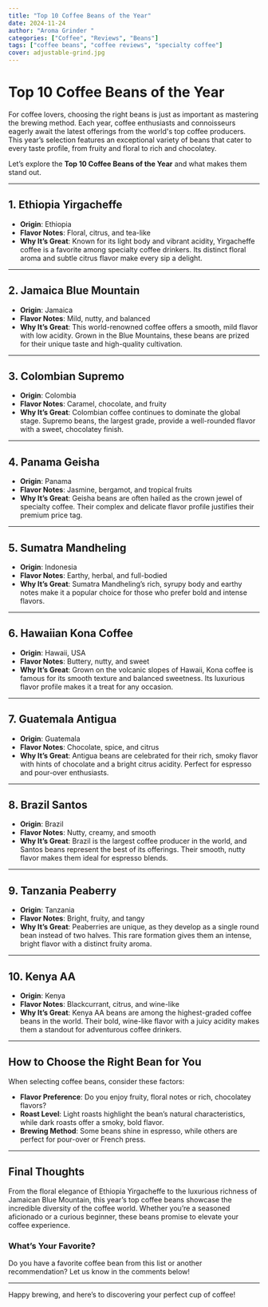 ```yaml
---
title: "Top 10 Coffee Beans of the Year"
date: 2024-11-24
author: "Aroma Grinder "
categories: ["Coffee", "Reviews", "Beans"]
tags: ["coffee beans", "coffee reviews", "specialty coffee"]
cover: adjustable-grind.jpg
---
```


# Top 10 Coffee Beans of the Year

For coffee lovers, choosing the right beans is just as important as mastering the brewing method. Each year, coffee enthusiasts and connoisseurs eagerly await the latest offerings from the world's top coffee producers. This year’s selection features an exceptional variety of beans that cater to every taste profile, from fruity and floral to rich and chocolatey.

Let’s explore the **Top 10 Coffee Beans of the Year** and what makes them stand out.

---

## 1. **Ethiopia Yirgacheffe**
- **Origin**: Ethiopia  
- **Flavor Notes**: Floral, citrus, and tea-like  
- **Why It’s Great**: Known for its light body and vibrant acidity, Yirgacheffe coffee is a favorite among specialty coffee drinkers. Its distinct floral aroma and subtle citrus flavor make every sip a delight.

---

## 2. **Jamaica Blue Mountain**
- **Origin**: Jamaica  
- **Flavor Notes**: Mild, nutty, and balanced  
- **Why It’s Great**: This world-renowned coffee offers a smooth, mild flavor with low acidity. Grown in the Blue Mountains, these beans are prized for their unique taste and high-quality cultivation.

---

## 3. **Colombian Supremo**
- **Origin**: Colombia  
- **Flavor Notes**: Caramel, chocolate, and fruity  
- **Why It’s Great**: Colombian coffee continues to dominate the global stage. Supremo beans, the largest grade, provide a well-rounded flavor with a sweet, chocolatey finish.

---

## 4. **Panama Geisha**
- **Origin**: Panama  
- **Flavor Notes**: Jasmine, bergamot, and tropical fruits  
- **Why It’s Great**: Geisha beans are often hailed as the crown jewel of specialty coffee. Their complex and delicate flavor profile justifies their premium price tag.

---

## 5. **Sumatra Mandheling**
- **Origin**: Indonesia  
- **Flavor Notes**: Earthy, herbal, and full-bodied  
- **Why It’s Great**: Sumatra Mandheling’s rich, syrupy body and earthy notes make it a popular choice for those who prefer bold and intense flavors.

---

## 6. **Hawaiian Kona Coffee**
- **Origin**: Hawaii, USA  
- **Flavor Notes**: Buttery, nutty, and sweet  
- **Why It’s Great**: Grown on the volcanic slopes of Hawaii, Kona coffee is famous for its smooth texture and balanced sweetness. Its luxurious flavor profile makes it a treat for any occasion.

---

## 7. **Guatemala Antigua**
- **Origin**: Guatemala  
- **Flavor Notes**: Chocolate, spice, and citrus  
- **Why It’s Great**: Antigua beans are celebrated for their rich, smoky flavor with hints of chocolate and a bright citrus acidity. Perfect for espresso and pour-over enthusiasts.

---

## 8. **Brazil Santos**
- **Origin**: Brazil  
- **Flavor Notes**: Nutty, creamy, and smooth  
- **Why It’s Great**: Brazil is the largest coffee producer in the world, and Santos beans represent the best of its offerings. Their smooth, nutty flavor makes them ideal for espresso blends.

---

## 9. **Tanzania Peaberry**
- **Origin**: Tanzania  
- **Flavor Notes**: Bright, fruity, and tangy  
- **Why It’s Great**: Peaberries are unique, as they develop as a single round bean instead of two halves. This rare formation gives them an intense, bright flavor with a distinct fruity aroma.

---

## 10. **Kenya AA**
- **Origin**: Kenya  
- **Flavor Notes**: Blackcurrant, citrus, and wine-like  
- **Why It’s Great**: Kenya AA beans are among the highest-graded coffee beans in the world. Their bold, wine-like flavor with a juicy acidity makes them a standout for adventurous coffee drinkers.

---

## How to Choose the Right Bean for You

When selecting coffee beans, consider these factors:
- **Flavor Preference**: Do you enjoy fruity, floral notes or rich, chocolatey flavors?  
- **Roast Level**: Light roasts highlight the bean’s natural characteristics, while dark roasts offer a smoky, bold flavor.  
- **Brewing Method**: Some beans shine in espresso, while others are perfect for pour-over or French press.  

---

## Final Thoughts

From the floral elegance of Ethiopia Yirgacheffe to the luxurious richness of Jamaican Blue Mountain, this year’s top coffee beans showcase the incredible diversity of the coffee world. Whether you’re a seasoned aficionado or a curious beginner, these beans promise to elevate your coffee experience.

### What’s Your Favorite?
Do you have a favorite coffee bean from this list or another recommendation? Let us know in the comments below!

---

Happy brewing, and here’s to discovering your perfect cup of coffee!
